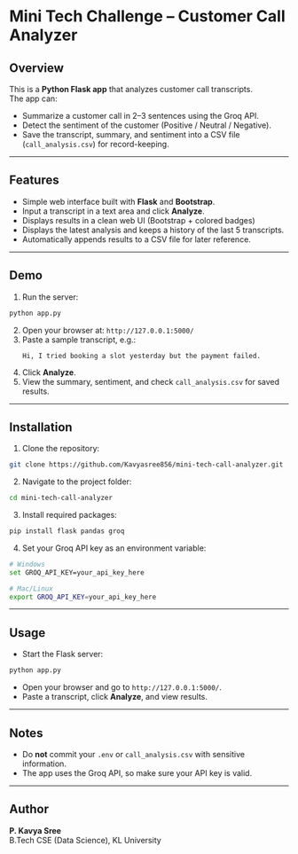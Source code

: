 # Mini Tech Challenge – Customer Call Analyzer

## Overview
This is a **Python Flask app** that analyzes customer call transcripts.  
The app can:
- Summarize a customer call in 2–3 sentences using the Groq API.
- Detect the sentiment of the customer (Positive / Neutral / Negative).
- Save the transcript, summary, and sentiment into a CSV file (`call_analysis.csv`) for record-keeping.

---

## Features
- Simple web interface built with **Flask** and **Bootstrap**.
- Input a transcript in a text area and click **Analyze**.
- Displays results in a clean web UI (Bootstrap + colored badges)
- Displays the latest analysis and keeps a history of the last 5 transcripts.
- Automatically appends results to a CSV file for later reference.

---

## Demo
1. Run the server:
```bash
python app.py
```
2. Open your browser at: `http://127.0.0.1:5000/`
3. Paste a sample transcript, e.g.:  
   ```
   Hi, I tried booking a slot yesterday but the payment failed.
   ```
4. Click **Analyze**.  
5. View the summary, sentiment, and check `call_analysis.csv` for saved results.

---

## Installation
1. Clone the repository:
```bash
git clone https://github.com/Kavyasree856/mini-tech-call-analyzer.git
```
2. Navigate to the project folder:
```bash
cd mini-tech-call-analyzer
```
3. Install required packages:
```bash
pip install flask pandas groq
```
4. Set your Groq API key as an environment variable:
```bash
# Windows
set GROQ_API_KEY=your_api_key_here

# Mac/Linux
export GROQ_API_KEY=your_api_key_here
```

---

## Usage
- Start the Flask server:
```bash
python app.py
```
- Open your browser and go to `http://127.0.0.1:5000/`.
- Paste a transcript, click **Analyze**, and view results.

---

## Notes
- Do **not** commit your `.env` or `call_analysis.csv` with sensitive information.  
- The app uses the Groq API, so make sure your API key is valid.

---

## Author
**P. Kavya Sree**  
B.Tech CSE (Data Science), KL University
